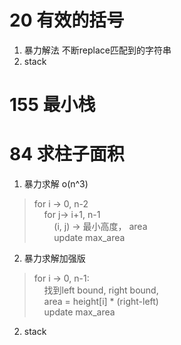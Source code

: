 # 20 有效的括号
1. 暴力解法 不断replace匹配到的字符串
2. stack

# 155 最小栈


# 84 求柱子面积
1. 暴力求解 o(n^3)
>for i -> 0, n-2  
>&nbsp;&nbsp;&nbsp;&nbsp;for j-> i+1, n-1  
>&nbsp;&nbsp;&nbsp;&nbsp;&nbsp;&nbsp;&nbsp;&nbsp;(i, j) -> 最小高度， area<br>
>&nbsp;&nbsp;&nbsp;&nbsp;&nbsp;&nbsp;&nbsp;&nbsp;update max_area
2. 暴力求解加强版
>for i -> 0, n-1:<br>
>&nbsp;&nbsp;&nbsp;&nbsp;找到left bound, right bound,  
>&nbsp;&nbsp;&nbsp;&nbsp;area = height[i] * (right-left)  
>&nbsp;&nbsp;&nbsp;&nbsp;update max_area

2. stack
